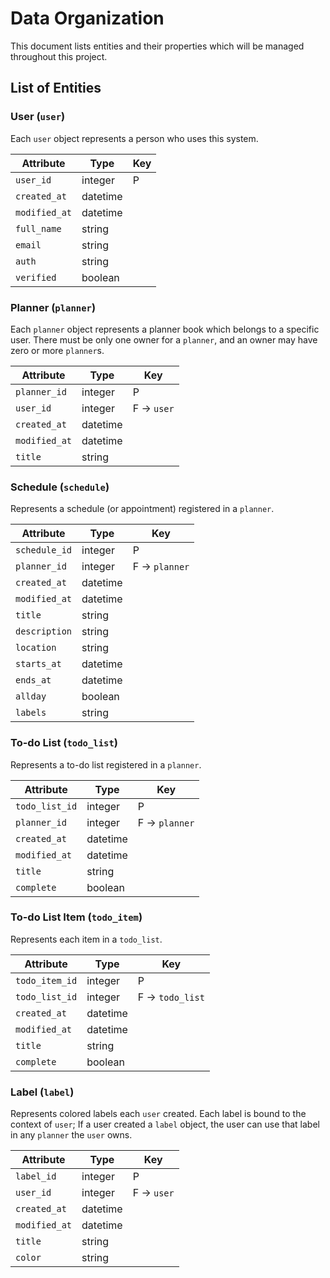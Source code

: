 # Data Organization

This document lists entities and their properties which will be managed
throughout this project.

## List of Entities

### User (`user`)

Each `user` object represents a person who uses this system.

| Attribute     | Type     | Key |
|---------------|----------|-----|
| `user_id`     | integer  | P   |
| `created_at`  | datetime |     |
| `modified_at` | datetime |     |
| `full_name`   | string   |     |
| `email`       | string   |     |
| `auth`        | string   |     |
| `verified`    | boolean  |     |

### Planner (`planner`)

Each `planner` object represents a planner book which belongs to a specific
user. There must be only one owner for a `planner`, and an owner may have zero
or more `planner`s.

| Attribute     | Type     | Key             |
|---------------|----------|-----------------|
| `planner_id`  | integer  | P               |
| `user_id`     | integer  | F &rarr; `user` |
| `created_at`  | datetime |                 |
| `modified_at` | datetime |                 |
| `title`       | string   |                 |

### Schedule (`schedule`)

Represents a schedule (or appointment) registered in a `planner`.

| Attribute     | Type     | Key                |
|---------------|----------|--------------------|
| `schedule_id` | integer  | P                  |
| `planner_id`  | integer  | F &rarr; `planner` |
| `created_at`  | datetime |                    |
| `modified_at` | datetime |                    |
| `title`       | string   |                    |
| `description` | string   |                    |
| `location`    | string   |                    |
| `starts_at`   | datetime |                    |
| `ends_at`     | datetime |                    |
| `allday`      | boolean  |                    |
| `labels`      | string   |                    |

### To-do List (`todo_list`)

Represents a to-do list registered in a `planner`.

| Attribute      | Type     | Key                |
|----------------|----------|--------------------|
| `todo_list_id` | integer  | P                  |
| `planner_id`   | integer  | F &rarr; `planner` |
| `created_at`   | datetime |                    |
| `modified_at`  | datetime |                    |
| `title`        | string   |                    |
| `complete`     | boolean  |                    |

### To-do List Item (`todo_item`)

Represents each item in a `todo_list`.

| Attribute      | Type     | Key                  |
|----------------|----------|----------------------|
| `todo_item_id` | integer  | P                    |
| `todo_list_id` | integer  | F &rarr; `todo_list` |
| `created_at`   | datetime |                      |
| `modified_at`  | datetime |                      |
| `title`        | string   |                      |
| `complete`     | boolean  |                      |

### Label (`label`)

Represents colored labels each `user` created. Each label is bound to the
context of `user`; If a user created a `label` object, the user can use that
label in any `planner` the `user` owns.

| Attribute     | Type     | Key             |
|---------------|----------|-----------------|
| `label_id`    | integer  | P               |
| `user_id`     | integer  | F &rarr; `user` |
| `created_at`  | datetime |                 |
| `modified_at` | datetime |                 |
| `title`       | string   |                 |
| `color`       | string   |                 |
